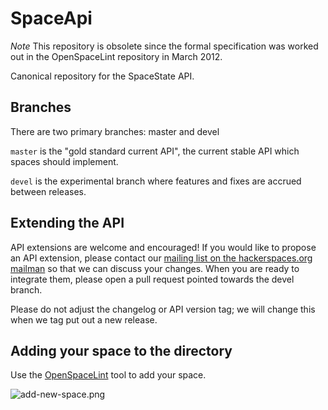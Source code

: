SpaceApi
========

*Note* This repository is obsolete since the formal specification was worked out in the OpenSpaceLint repository in March 2012.

Canonical repository for the SpaceState API.

Branches
--------

There are two primary branches: master and devel

```master``` is the "gold standard current API", the current stable API which spaces
should implement.

```devel``` is the experimental branch where features and fixes are accrued
between releases.

Extending the API
-----------------

API extensions are welcome and encouraged! If you would like to propose an API
extension, please contact our [mailing list on the hackerspaces.org
mailman](http://lists.hackerspaces.org/mailman/listinfo/spaceapi-devel) so
that we can discuss your changes. When you are ready to integrate them, please
open a pull request pointed towards the devel branch.

Please do not adjust the changelog or API version tag; we will change this
when we tag put out a new release.

Adding your space to the directory
----------------------------------

Use the [OpenSpaceLint](http://openspace.slopjong.de) tool to add your space.

![add-new-space.png](OpenSpaceDirectory/raw/master/add-new-space.png)

